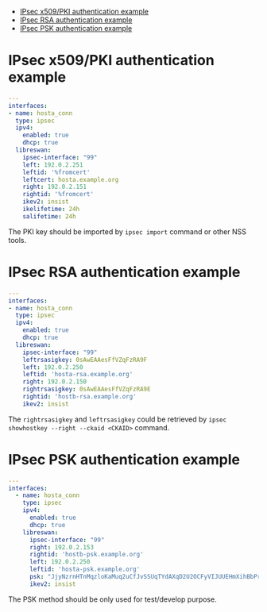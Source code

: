 <!-- vim-markdown-toc GFM -->

* [IPsec x509/PKI authentication example](#ipsec-x509pki-authentication-example)
* [IPsec RSA authentication example](#ipsec-rsa-authentication-example)
* [IPsec PSK authentication example](#ipsec-psk-authentication-example)

<!-- vim-markdown-toc -->

# IPsec x509/PKI authentication example

```yml
---
interfaces:
- name: hosta_conn
  type: ipsec
  ipv4:
    enabled: true
    dhcp: true
  libreswan:
    ipsec-interface: "99"
    left: 192.0.2.251
    leftid: '%fromcert'
    leftcert: hosta.example.org
    right: 192.0.2.151
    rightid: '%fromcert'
    ikev2: insist
    ikelifetime: 24h
    salifetime: 24h
```

The PKI key should be imported by `ipsec import` command or other NSS tools.

# IPsec RSA authentication example


```yml
---
interfaces:
- name: hosta_conn
  type: ipsec
  ipv4:
    enabled: true
    dhcp: true
  libreswan:
    ipsec-interface: "99"
    leftrsasigkey: 0sAwEAAesFfVZqFzRA9F
    left: 192.0.2.250
    leftid: 'hosta-rsa.example.org'
    right: 192.0.2.150
    rightrsasigkey: 0sAwEAAesFfVZqFzRA9E
    rightid: 'hostb-rsa.example.org'
    ikev2: insist
```

The `rightrsasigkey` and `leftrsasigkey` could be retrieved by
`ipsec showhostkey --right --ckaid <CKAID>` command.

# IPsec PSK authentication example

```yml
---
interfaces:
  - name: hosta_conn
    type: ipsec
    ipv4:
      enabled: true
      dhcp: true
    libreswan:
      ipsec-interface: "99"
      right: 192.0.2.153
      rightid: 'hostb-psk.example.org'
      left: 192.0.2.250
      leftid: 'hosta-psk.example.org'
      psk: "JjyNzrnHTnMqzloKaMuq2uCfJvSSUqTYdAXqD2U2OCFyVIJUUEHmXihBbPrUcmik"
      ikev2: insist
```

The PSK method should be only used for test/develop purpose.
